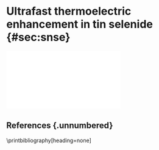 
# Ultrafast thermoelectric enhancement in tin selenide {#sec:snse}

![Experimental diagram of the THz time-domain spectroscopy experiments. BS1/2: Beamsplitter. L1/2: Focusing lens. BBO: $\beta$-Barium borate crystal. PM1/2/3/4: Parabolic mirror. APD: Avalanche photodiode.](diagrams/thz_setup.pdf)

## References {.unnumbered}
\printbibliography[heading=none]
